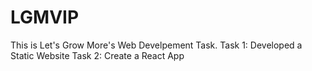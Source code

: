 # LGMVIP
This is Let's Grow More's Web Develpement Task. 
Task 1: Developed a Static Website 
Task 2: Create a React App
